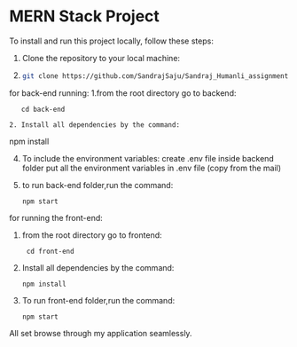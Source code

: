 # MERN Stack Project
To install and run this project locally, follow these steps:

1. Clone the repository to your local machine:
2. ```bash
   git clone https://github.com/SandrajSaju/Sandraj_Humanli_assignment

for back-end running:
1.from the root directory go to backend:
```
   cd back-end
   
2. Install all dependencies by the command:
   ```
   npm install

4. To include the environment variables:
   create .env file inside backend folder
   put all the environment variables in .env file (copy from the mail)
   
5. to run back-end folder,run the command:
   ```
   npm start
   
for running the front-end:
1. from the root directory go to frontend:
   ```
    cd front-end
   
3. Install all dependencies by the command:
   ```
   npm install

5. To run front-end folder,run the command:
   ```
   npm start

All set browse through my application seamlessly.
